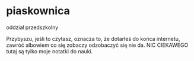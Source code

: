 # piaskownica
oddział przedszkolny

Przybyszu, jeśli to czytasz, oznacza to, że dotarłeś do końca internetu, zawróć albowiem co się zobaczy odzobaczyć się nie da.
NIC CIEKAWEGO
tutaj są tylko moje notatki do nauki. 
